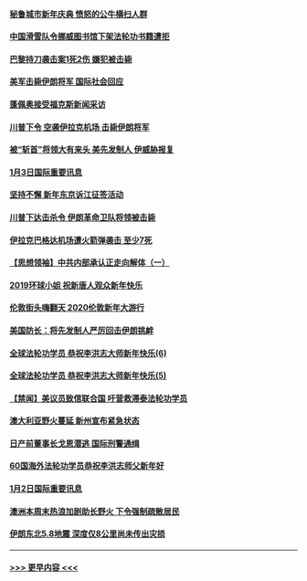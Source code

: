 #### [秘鲁城市新年庆典 愤怒的公牛横扫人群](../pages/prog202/a102744618.md?t=01041001) 
#### [中国滑雪队令挪威图书馆下架法轮功书籍遭拒](../pages/prog202/a102744639.md?t=01041001) 
#### [巴黎持刀袭击案1死2伤 嫌犯被击毙](../pages/prog202/a102744566.md?t=01041001) 
#### [美军击毙伊朗将军 国际社会回应](../pages/prog202/a102744485.md?t=01041001) 
#### [蓬佩奥接受福克斯新闻采访](../pages/prog202/a102744480.md?t=01041001) 
#### [川普下令 空袭伊拉克机场 击毙伊朗将军](../pages/prog202/a102744470.md?t=01041001) 
#### [被“斩首”将领大有来头 美先发制人 伊威胁报复](../pages/prog202/a102744454.md?t=01041001) 
#### [1月3日国际重要讯息](../pages/prog202/a102744301.md?t=01041001) 
#### [坚持不懈 新年东京诉江征签活动](../pages/prog202/a102744303.md?t=01041001) 
#### [川普下达击杀令 伊朗革命卫队将领被击毙](../pages/prog202/a102741911.md?t=01041001) 
#### [伊拉克巴格达机场遭火箭弹袭击 至少7死](../pages/prog202/a102744115.md?t=01041001) 
#### [【思想领袖】中共内部承认正走向解体（一）](../pages/prog202/a102744097.md?t=01041001) 
#### [2019环球小姐 祝新唐人观众新年快乐](../pages/prog202/a102744043.md?t=01041001) 
#### [伦敦街头嗨翻天 2020伦敦新年大游行](../pages/prog202/a102743925.md?t=01041001) 
#### [美国防长：将先发制人严厉回击伊朗挑衅](../pages/prog202/a102743930.md?t=01041001) 
#### [全球法轮功学员 恭祝李洪志大师新年快乐(6)](../pages/prog202/a102743899.md?t=01041001) 
#### [全球法轮功学员 恭祝李洪志大师新年快乐(5)](../pages/prog202/a102743766.md?t=01041001) 
#### [【禁闻】美议员致信联合国 吁营救滞泰法轮功学员](../pages/prog202/a102743781.md?t=01041001) 
#### [澳大利亚野火蔓延 新州宣布紧急状态](../pages/prog202/a102743681.md?t=01041001) 
#### [日产前董事长戈恩潜逃 国际刑警通缉](../pages/prog202/a102743676.md?t=01041001) 
#### [60国海外法轮功学员恭祝李洪志师父新年好](../pages/prog202/a102743628.md?t=01041001) 
#### [1月2日国际重要讯息](../pages/prog202/a102743488.md?t=01041001) 
#### [澳洲本周末热浪加剧助长野火 下令强制疏散居民](../pages/prog202/a102743421.md?t=01041001) 
#### [伊朗东北5.8地震 深度仅8公里尚未传出灾损](../pages/prog202/a102743396.md?t=01041001) 

----
#### [ >>> 更早内容 <<< ](../indexes/prog202-earlier.md)
